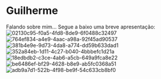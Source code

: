 # Guilherme
Falando sobre mim...
Segue a baixo uma breve apresentação:
![02130c95-f0a5-4fd8-8de9-6f0488c32497](https://github.com/Guilhermecarvalhoribeiro/Guilherme/assets/141978882/a9f4aa7f-8afc-4c88-977f-d4e7437e7aa3)
![764ef834-a4e9-4aac-a98a-92f45ad90537](https://github.com/Guilhermecarvalhoribeiro/Guilherme/assets/141978882/e4dfd826-111d-4bac-af5c-0c09d0b936b6)
![381b4e9e-9d73-4da8-a774-dd59b633dad1](https://github.com/Guilhermecarvalhoribeiro/Guilherme/assets/141978882/3413d8b7-bc60-4a31-ad9b-f8dbcb078a98)
![352a84eb-1d11-4c27-b040-4bbbefc1d21a](https://github.com/Guilhermecarvalhoribeiro/Guilherme/assets/141978882/67644c1c-afdf-497f-b3d6-e63284a3e75f)
![18edbdb2-c3ce-4ab6-a5cb-649a9fca8e22](https://github.com/Guilhermecarvalhoribeiro/Guilherme/assets/141978882/ee8d7f93-d2a7-41e1-a53a-deda1462dded)
![be6486ef-bf29-4628-b8e9-ab5fc0368a51](https://github.com/Guilhermecarvalhoribeiro/Guilherme/assets/141978882/d50e4a9b-2d99-484c-b0d4-df0c7a34c44e)
![adb9a7d1-522b-4f98-be9f-54c633cb8bf0](https://github.com/Guilhermecarvalhoribeiro/Guilherme/assets/141978882/ebef11d9-0176-4e32-9d49-ed06c9526419)
